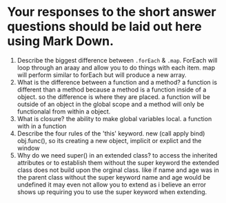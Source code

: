 # Your responses to the short answer questions should be laid out here using Mark Down.
1. Describe the biggest difference between `.forEach` & `.map`. ForEach will loop through an araay and allow you to do things with each item. map will perform similar to forEach but will produce a new array. 
2. What is the difference between a function and a method? a function is different than a method because a method is a function inside of a object. so the difference is where they are placed. a function will be outside of an object in the global scope and a method will only be functionalal from within a object. 
3. What is closure? the ability to make global variables local. a function with in a function
4. Describe the four rules of the 'this' keyword.   new   (call apply bind) obj.func(), so its creating a new object,  implicit or explict and the window  
5. Why do we need super() in an extended class? to access the inherited attributes or to establish them without the super keyword the extended class does not build upon the orginal class. like if name and age was in the parent class
without the super keyword  name and age would be undefined it may even not allow you to extend as i believe an error shows up requiring you to use the super keyword when extending. 
